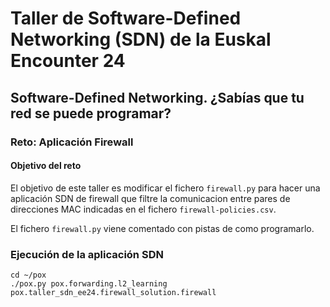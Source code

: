 # Taller de Software-Defined Networking (SDN) de la Euskal Encounter 24
## Software-Defined Networking. ¿Sabías que tu red se puede programar?

### Reto: Aplicación Firewall


#### Objetivo del reto

El objetivo de este taller es modificar el fichero `firewall.py` para hacer una aplicación SDN de firewall que filtre la comunicacion entre pares de direcciones MAC indicadas en el fichero `firewall-policies.csv`.

El fichero `firewall.py` viene comentado con pistas de como programarlo.


### Ejecución de la aplicación SDN

```
cd ~/pox
./pox.py pox.forwarding.l2_learning pox.taller_sdn_ee24.firewall_solution.firewall
```
